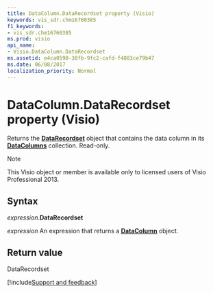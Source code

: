 ```yaml
---
title: DataColumn.DataRecordset property (Visio)
keywords: vis_sdr.chm16760385
f1_keywords:
- vis_sdr.chm16760385
ms.prod: visio
api_name:
- Visio.DataColumn.DataRecordset
ms.assetid: e4ca0590-38fb-9fc2-cafd-f4883ce79b47
ms.date: 06/08/2017
localization_priority: Normal
---
```



# DataColumn.DataRecordset property (Visio)

Returns the **[DataRecordset](Visio.DataColumn.DataRecordset.md)** object that contains the data column in its **[DataColumns](Visio.DataColumns.md)** collection. Read-only.


> [!NOTE] 
> This Visio object or member is available only to licensed users of Visio Professional 2013.


## Syntax

_expression_.**DataRecordset**

_expression_ An expression that returns a **[DataColumn](Visio.DataColumn.md)** object.


## Return value

DataRecordset

[!include[Support and feedback](~/includes/feedback-boilerplate.md)]
